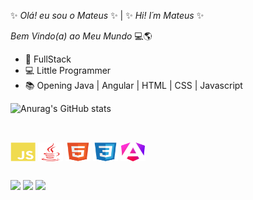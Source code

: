 ✨ *Olá! eu sou o Mateus* ✨ | ✨ *Hi! I´m Mateus* ✨

  *_Bem Vindo(a) ao Meu Mundo_* 💻🌎

- 🧰 FullStack
- 💻 Little Programmer
- 📚 Opening Java | Angular | HTML | CSS | Javascript

![Anurag's GitHub stats](https://github-readme-stats.vercel.app/api?username=Dacruz-png&show_icons=true&theme=radical)
##
<div style="display: inline_block"><br>
  <img align="center" alt="Dacruz-Js" height="30" width="40" src="https://raw.githubusercontent.com/devicons/devicon/master/icons/javascript/javascript-plain.svg">
  <img align="center" alt="Dacruz-java" height="30" width="40" src="https://raw.githubusercontent.com/devicons/devicon/master/icons/java/java-plain.svg">
  <img align="center" alt="Dacruz-HTML" height="30" width="40" src="https://raw.githubusercontent.com/devicons/devicon/master/icons/html5/html5-original.svg">
  <img align="center" alt="Dacruz-CSS" height="30" width="40" src="https://raw.githubusercontent.com/devicons/devicon/master/icons/css3/css3-original.svg">
  <img align="center" alt="Dacruz-Angular" height="30" width="40" src="https://raw.githubusercontent.com/devicons/devicon/master/icons/angular/angular-original.svg">
</div>
  
  ##
 
<div> 

  
  <a href="https://instagram.com/dacruz.real" target="_blank"><img src="https://img.shields.io/badge/-Instagram-%23E4405F?style=for-the-badge&logo=instagram&logoColor=white" target="_blank"></a>
  <a href = "mailto:contatoprofissionaldacruz@gmail.com"><img src="https://img.shields.io/badge/-Gmail-%23333?style=for-the-badge&logo=gmail&logoColor=white" target="_blank"></a>
  <a href="https://www.linkedin.com/in/mateus-henrique-7600000/" target="_blank"><img src="https://img.shields.io/badge/-LinkedIn-%230077B5?style=for-the-badge&logo=linkedin&logoColor=white" target="_blank"></a> 
  
</div>
